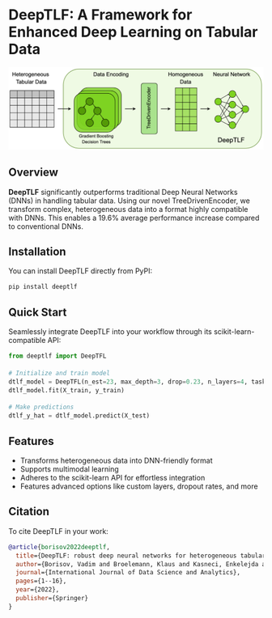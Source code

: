 # DeepTLF: A Framework for Enhanced Deep Learning on Tabular Data

![DeepTLF Pipeline](pipeline.png)

## Overview

**DeepTLF** significantly outperforms traditional Deep Neural Networks (DNNs) in handling tabular data. Using our novel TreeDrivenEncoder, we transform complex, heterogeneous data into a format highly compatible with DNNs. This enables a 19.6% average performance increase compared to conventional DNNs.

## Installation

You can install DeepTLF directly from PyPI:

```bash
pip install deeptlf
```

## Quick Start

Seamlessly integrate DeepTLF into your workflow through its scikit-learn-compatible API:

```python
from deeptlf import DeepTFL

# Initialize and train model
dtlf_model = DeepTFL(n_est=23, max_depth=3, drop=0.23, n_layers=4, task='class')
dtlf_model.fit(X_train, y_train)

# Make predictions
dtlf_y_hat = dtlf_model.predict(X_test)
```

## Features
- Transforms heterogeneous data into DNN-friendly format
- Supports multimodal learning
- Adheres to the scikit-learn API for effortless integration
- Features advanced options like custom layers, dropout rates, and more


## Citation
To cite DeepTLF in your work:
```bib
@article{borisov2022deeptlf,
  title={DeepTLF: robust deep neural networks for heterogeneous tabular data},
  author={Borisov, Vadim and Broelemann, Klaus and Kasneci, Enkelejda and Kasneci, Gjergji},
  journal={International Journal of Data Science and Analytics},
  pages={1--16},
  year={2022},
  publisher={Springer}
}
